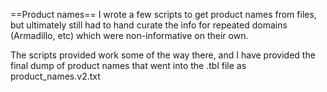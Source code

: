 ==Product names==
I wrote a few scripts to get product names from files, but ultimately still had to hand curate the info
for repeated domains (Armadillo, etc) which were non-informative on their own.

The scripts provided work some of the way there, and I have provided the final dump of product names 
that went into the .tbl file as product_names.v2.txt
